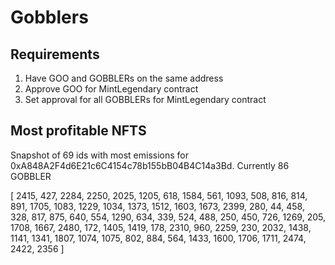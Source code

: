 # Gobblers

## Requirements
1. Have GOO and GOBBLERs on the same address
1. Approve GOO for MintLegendary contract
2. Set approval for all GOBBLERs for MintLegendary contract

## Most profitable NFTS  
Snapshot of 69 ids with most emissions for 0xA848A2F4d6E21c6C4154c78b155bB04B4C14a3Bd. Currently 86 GOBBLER

[
  2415,  427, 2284, 2250, 2025, 1205,  618, 1584,  561,
  1093,  508,  816,  814,  891, 1705, 1083, 1229, 1034,
  1373, 1512, 1603, 1673, 2399,  280,   44,  458,  328,
   817,  875,  640,  554, 1290,  634,  339,  524,  488,
   250,  450,  726, 1269,  205, 1708, 1667, 2480,  172,
  1405, 1419,  178, 2310,  960, 2259,  230, 2032, 1438,
  1141, 1341, 1807, 1074, 1075,  802,  884,  564, 1433,
  1600, 1706, 1711, 2474, 2422, 2356
]

